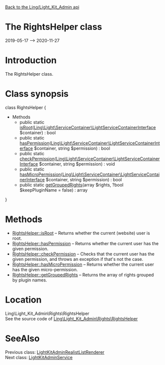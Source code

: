 [Back to the Ling/Light_Kit_Admin api](https://github.com/lingtalfi/Light_Kit_Admin/blob/master/doc/api/Ling/Light_Kit_Admin.md)



The RightsHelper class
================
2019-05-17 --> 2020-11-27






Introduction
============

The RightsHelper class.



Class synopsis
==============


class <span class="pl-k">RightsHelper</span>  {

- Methods
    - public static [isRoot](https://github.com/lingtalfi/Light_Kit_Admin/blob/master/doc/api/Ling/Light_Kit_Admin/Rights/RightsHelper/isRoot.md)([Ling\Light\ServiceContainer\LightServiceContainerInterface](https://github.com/lingtalfi/Light/blob/master/doc/api/Ling/Light/ServiceContainer/LightServiceContainerInterface.md) $container) : bool
    - public static [hasPermission](https://github.com/lingtalfi/Light_Kit_Admin/blob/master/doc/api/Ling/Light_Kit_Admin/Rights/RightsHelper/hasPermission.md)([Ling\Light\ServiceContainer\LightServiceContainerInterface](https://github.com/lingtalfi/Light/blob/master/doc/api/Ling/Light/ServiceContainer/LightServiceContainerInterface.md) $container, string $permission) : bool
    - public static [checkPermission](https://github.com/lingtalfi/Light_Kit_Admin/blob/master/doc/api/Ling/Light_Kit_Admin/Rights/RightsHelper/checkPermission.md)([Ling\Light\ServiceContainer\LightServiceContainerInterface](https://github.com/lingtalfi/Light/blob/master/doc/api/Ling/Light/ServiceContainer/LightServiceContainerInterface.md) $container, string $permission) : void
    - public static [hasMicroPermission](https://github.com/lingtalfi/Light_Kit_Admin/blob/master/doc/api/Ling/Light_Kit_Admin/Rights/RightsHelper/hasMicroPermission.md)([Ling\Light\ServiceContainer\LightServiceContainerInterface](https://github.com/lingtalfi/Light/blob/master/doc/api/Ling/Light/ServiceContainer/LightServiceContainerInterface.md) $container, string $permission) : bool
    - public static [getGroupedRights](https://github.com/lingtalfi/Light_Kit_Admin/blob/master/doc/api/Ling/Light_Kit_Admin/Rights/RightsHelper/getGroupedRights.md)(array $rights, ?bool $keepPluginName = false) : array

}






Methods
==============

- [RightsHelper::isRoot](https://github.com/lingtalfi/Light_Kit_Admin/blob/master/doc/api/Ling/Light_Kit_Admin/Rights/RightsHelper/isRoot.md) &ndash; Returns whether the current (website) user is root.
- [RightsHelper::hasPermission](https://github.com/lingtalfi/Light_Kit_Admin/blob/master/doc/api/Ling/Light_Kit_Admin/Rights/RightsHelper/hasPermission.md) &ndash; Returns whether the current user has the given permission.
- [RightsHelper::checkPermission](https://github.com/lingtalfi/Light_Kit_Admin/blob/master/doc/api/Ling/Light_Kit_Admin/Rights/RightsHelper/checkPermission.md) &ndash; Checks that the current user has the given permission, and throws an exception if that's not the case.
- [RightsHelper::hasMicroPermission](https://github.com/lingtalfi/Light_Kit_Admin/blob/master/doc/api/Ling/Light_Kit_Admin/Rights/RightsHelper/hasMicroPermission.md) &ndash; Returns whether the current user has the given micro-permission.
- [RightsHelper::getGroupedRights](https://github.com/lingtalfi/Light_Kit_Admin/blob/master/doc/api/Ling/Light_Kit_Admin/Rights/RightsHelper/getGroupedRights.md) &ndash; Returns the array of rights grouped by plugin names.





Location
=============
Ling\Light_Kit_Admin\Rights\RightsHelper<br>
See the source code of [Ling\Light_Kit_Admin\Rights\RightsHelper](https://github.com/lingtalfi/Light_Kit_Admin/blob/master/Rights/RightsHelper.php)



SeeAlso
==============
Previous class: [LightKitAdminRealistListRenderer](https://github.com/lingtalfi/Light_Kit_Admin/blob/master/doc/api/Ling/Light_Kit_Admin/Realist/Rendering/LightKitAdminRealistListRenderer.md)<br>Next class: [LightKitAdminService](https://github.com/lingtalfi/Light_Kit_Admin/blob/master/doc/api/Ling/Light_Kit_Admin/Service/LightKitAdminService.md)<br>
